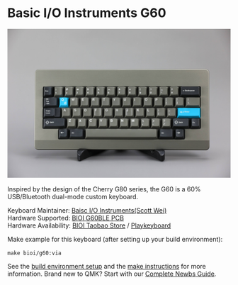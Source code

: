# Basic I/O Instruments G60
 
![BIOI G60](https://raw.githubusercontent.com/yilihong/alf/gh-pages/assets/img/g60/g60_gb/1.jpg)

Inspired by the design of the Cherry G80 series, the G60 is a 60% USB/Bluetooth dual-mode custom keyboard.

Keyboard Maintainer: [Baisc I/O Instruments(Scott Wei)](https://github.com/scottywei)  
Hardware Supported: [BIOI G60BLE PCB](https://scottywei.github.io/bioi-g60ble/)  
Hardware Availability: [BIOI Taobao Store](https://item.taobao.com/item.htm?&id=611933113439) / [Playkeyboard](https://play-keyboard.store/products/bioi-g60ble-pcb-default-version-custom-60-bluetooth-pcb)

Make example for this keyboard (after setting up your build environment):

    make bioi/g60:via

See the [build environment setup](https://docs.qmk.fm/#/getting_started_build_tools) and the [make instructions](https://docs.qmk.fm/#/getting_started_make_guide) for more information. Brand new to QMK? Start with our [Complete Newbs Guide](https://docs.qmk.fm/#/newbs).